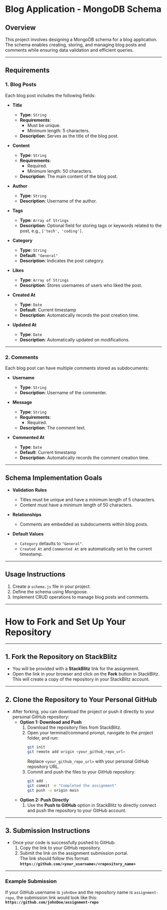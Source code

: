 

# **Blog Application - MongoDB Schema**

## **Overview**
This project involves designing a MongoDB schema for a blog application. The schema enables creating, storing, and managing blog posts and comments while ensuring data validation and efficient queries.

---

## **Requirements**

### **1. Blog Posts**
Each blog post includes the following fields:

- **Title**  
  - **Type**: `String`  
  - **Requirements**:  
    - Must be unique.  
    - Minimum length: 5 characters.  
  - **Description**: Serves as the title of the blog post.

- **Content**  
  - **Type**: `String`  
  - **Requirements**:  
    - Required.  
    - Minimum length: 50 characters.  
  - **Description**: The main content of the blog post.

- **Author**  
  - **Type**: `String`  
  - **Description**: Username of the author.

- **Tags**  
  - **Type**: `Array of Strings`  
  - **Description**: Optional field for storing tags or keywords related to the post, e.g., `['tech', 'coding']`.

- **Category**  
  - **Type**: `String`  
  - **Default**: `"General"`  
  - **Description**: Indicates the post category.

- **Likes**  
  - **Type**: `Array of Strings`  
  - **Description**: Stores usernames of users who liked the post.

- **Created At**  
  - **Type**: `Date`  
  - **Default**: Current timestamp  
  - **Description**: Automatically records the post creation time.

- **Updated At**  
  - **Type**: `Date`  
  - **Description**: Automatically updated on modifications.

---

### **2. Comments**
Each blog post can have multiple comments stored as subdocuments:

- **Username**  
  - **Type**: `String`  
  - **Description**: Username of the commenter.

- **Message**  
  - **Type**: `String`  
  - **Requirements**:  
    - Required.  
  - **Description**: The comment text.

- **Commented At**  
  - **Type**: `Date`  
  - **Default**: Current timestamp  
  - **Description**: Automatically records the comment creation time.

---

## **Schema Implementation Goals**

- **Validation Rules**  
  - Titles must be unique and have a minimum length of 5 characters.  
  - Content must have a minimum length of 50 characters.

- **Relationships**  
  - Comments are embedded as subdocuments within blog posts.

- **Default Values**  
  - `Category` defaults to `"General"`.  
  - `Created At` and `Commented At` are automatically set to the current timestamp.

---

## **Usage Instructions**

1. Create a `schema.js` file in your project.
2. Define the schema using Mongoose.
3. Implement CRUD operations to manage blog posts and comments.

---

# **How to Fork and Set Up Your Repository**

---

## **1. Fork the Repository on StackBlitz**

- You will be provided with a **StackBlitz** link for the assignment.
- Open the link in your browser and click on the **Fork** button in StackBlitz.  
  This will create a copy of the repository in your StackBlitz account.

---

## **2. Clone the Repository to Your Personal GitHub**

- After forking, you can download the project or push it directly to your personal GitHub repository:
  - **Option 1: Download and Push**
    1. Download the repository files from StackBlitz.
    2. Open your terminal/command prompt, navigate to the project folder, and run:
       ```bash
       git init
       git remote add origin <your_github_repo_url>
       ```
       Replace `<your_github_repo_url>` with your personal GitHub repository URL.
    3. Commit and push the files to your GitHub repository:
       ```bash
       git add .
       git commit -m "Completed the assignment"
       git push -u origin main
       ```
  - **Option 2: Push Directly**
    1. Use the **Push to GitHub** option in StackBlitz to directly connect and push the repository to your GitHub account.

---

## **3. Submission Instructions**

- Once your code is successfully pushed to GitHub:
  1. Copy the link to your GitHub repository.
  2. Submit the link on the assignment submission portal.  
     The link should follow this format:  
     **`https://github.com/<your_username>/<repository_name>`**

---

### **Example Submission**

If your GitHub username is `johnDoe` and the repository name is `assignment-repo`, the submission link would look like this:  
**`https://github.com/johnDoe/assignment-repo`**

